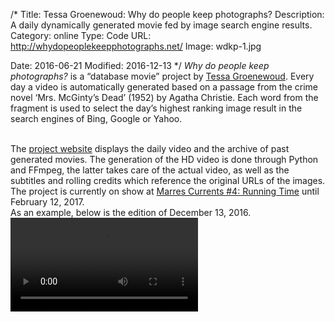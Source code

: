 /*
Title: Tessa Groenewoud: Why do people keep photographs?
Description: A daily dynamically generated movie fed by image search engine results.
Category: online
Type: Code
URL: http://whydopeoplekeepphotographs.net/
Image: wdkp-1.jpg

Date: 2016-06-21
Modified: 2016-12-13
*/
*Why do people keep photographs?* is a “database movie” project by <a href="http://www.tessagroenewoud.nl/" target="_blank">Tessa Groenewoud</a>.
Every day a video is automatically generated based on a passage from the crime novel ‘Mrs. McGinty’s Dead’ (1952) by Agatha Christie.
Each word from the fragment is used to select the day’s highest ranking image result in the search engines of Bing, Google or Yahoo.

<br>
The <a href="http://whydopeoplekeepphotographs.net/" target="_blank">project website</a> displays the daily video
and the archive of past generated movies. The generation of the HD video is done through Python and FFmpeg,
the latter takes care of the actual video, as well as the subtitles and rolling credits which reference the original URLs
of the images.  

<br>
The project is currently on show at <a href="http://marres.org/nl/programme/now/marres-currents-4/" target="_blank">Marres Currents #4: Running Time</a> until February 12, 2017.

<br>
As an example, below is the edition of December 13, 2016.  

<br>
<video controls preload="auto">
    <source src="http://whydopeoplekeepphotographs.net/videos/wdpkp-2016-12-13.mp4" type="video/mp4">
</video>

<br>
